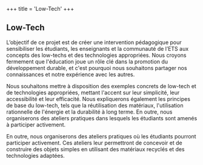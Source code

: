+++
title = 'Low-Tech'
+++

## Low-Tech

L’objectif de ce projet est de créer une intervention pédagogique pour sensibiliser les étudiants, les enseignants et la communauté de l’ETS aux concepts des low-techs et des technologies appropriées. Nous croyons fermement que l'éducation joue un rôle clé dans la promotion du développement durable, et c'est pourquoi nous souhaitons partager nos connaissances et notre expérience avec les autres. 

Nous souhaitons mettre à disposition des exemples concrets de low-tech et de technologies appropriées, mettant l'accent sur leur simplicité, leur accessibilité et leur efficacité. Nous expliquerons également les principes de base du low-tech, tels que la réutilisation des matériaux, l'utilisation rationnelle de l'énergie et la durabilité à long terme. En outre, nous organiserons des ateliers pratiques dans lesquels les étudiants sont amenés à participer activement. 

En outre, nous organiserons des ateliers pratiques où les étudiants pourront participer activement. Ces ateliers leur permettront de concevoir et de construire des objets simples en utilisant des matériaux recyclés et des technologies adaptées. 